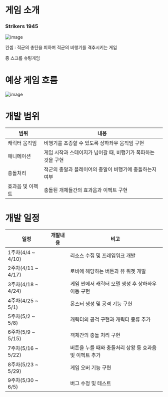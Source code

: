 # 게임 소개 
### Strikers 1945

![image](https://user-images.githubusercontent.com/74610708/160638667-5b47d63d-63df-4f51-991e-ee9a3c8787c7.png)


컨셉 : 적군의 총탄을 피하며 적군의 비행기를 격추시키는 게임

종 스크롤 슈팅게임

# 예상 게임 흐름

![image](https://user-images.githubusercontent.com/74610708/160641587-93145fc6-e545-499e-9a22-52c09fcc749c.png)


# 개발 범위

|범위|내용|
|-----|------|
| 캐릭터 움직임 | 비행기를 조종할 수 있도록 상하좌우 움직임 구현 |
| 애니메이션 | 게임 시작과 스테이지가 넘어갈 때, 비행기가 폭파하는 것을 구현 |
| 충돌처리 | 적군의 총알과 플레이어의 총알이 비행기에 충돌하는지 여부 |
| 효과음 및 이펙트 | 충돌된 개체들간의 효과음과 이펙트 구현 |



# 개발 일정

|일정|개발내용|비고|
|------|--------|--------|
|1주차(4/4 ~ 4/10)  || 리소스 수집 및 프레임워크 개발 |
|2주차(4/11 ~ 4/17) || 로비에 해당하는 버튼과 뷰 위젯 개발 | 
|3주차(4/18 ~ 4/24) || 게임 씬에서 캐릭터 모델 생성 후 상하좌우 이동 구현 | 
|4주차(4/25 ~ 5/1)  || 몬스터 생성 및 공격 기능 구현 |
|5주차(5/2 ~ 5/8)   || 캐릭터의 공격 구현과 캐릭터 종류 추가 |
|6주차(5/9 ~ 5/15)  || 객체간의 충돌 처리 구현|
|7주차(5/16 ~ 5/22) || 버튼을 누를 때와 충돌처리 상황 등 효과음 및 이펙트 추가 |
|8주차(5/23 ~ 5/29) || 게임 오버 기능 구현 |
|9주차(5/30 ~ 6/5)  || 버그 수정 및 테스트|
